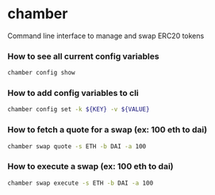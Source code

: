 # chamber
Command line interface to manage and swap ERC20 tokens

### How to see all current config variables
```sh
chamber config show
```

### How to add config variables to cli
```sh
chamber config set -k ${KEY} -v ${VALUE}
```

### How to fetch a quote for a swap (ex: 100 eth to dai)
```sh 
chamber swap quote -s ETH -b DAI -a 100
```

### How to execute a swap (ex: 100 eth to dai)
```sh
chamber swap execute -s ETH -b DAI -a 100
```


